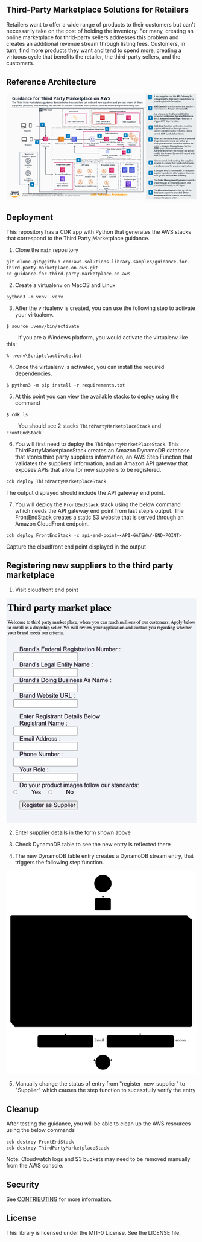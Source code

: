 ## Third-Party Marketplace Solutions for Retailers

Retailers want to offer a wide range of products to their customers but can't necessarily take on the cost of holding the inventory. For many, creating an online marketplace for thrid-party sellers addresses this problem and creates an additional revenue stream through listing fees. Customers, in turn, find more products they want and tend to spend more, creating a virtuous cycle that benefits the retailer, the third-party sellers, and the customers. 

## Reference Architecture

![Reference Architecture Image](/assets/images/third-party-marketplace-RA.png)

## Deployment

This repository has a CDK app with Python that generates the AWS stacks that correspond to the Third Party Marketplace guidance. 

1. Clone the `main` repository
```
git clone git@github.com:aws-solutions-library-samples/guidance-for-third-party-marketplace-on-aws.git
cd guidance-for-third-party-marketplace-on-aws
```
2. Create a virtualenv on MacOS and Linux
```
python3 -m venv .venv
```

3. After the virtualenv is created, you can use the following step to activate your virtualenv.
```
$ source .venv/bin/activate
```
&nbsp;&nbsp;&nbsp;&nbsp;&nbsp;&nbsp;&nbsp;&nbsp;If you are a Windows platform, you would activate the virtualenv like this:
```
% .venv\Scripts\activate.bat
```
4. Once the virtualenv is activated, you can install the required dependencies.
```
$ python3 -m pip install -r requirements.txt
```
5. At this point you can view the available stacks to deploy using the command

```
$ cdk ls
```
&nbsp;&nbsp;&nbsp;&nbsp;&nbsp;&nbsp;&nbsp;&nbsp;You should see 2 stacks `ThirdPartyMarketplaceStack` and `FrontEndStack` 

6. You will first need to deploy the `ThirdpartyMarketPlaceStack`. This ThirdPartyMarketplaceStack creates an Amazon DynamoDB database that stores third party suppliers information, an AWS Step Function that validates the suppliers' information, and an Amazon API gateway that exposes APIs that allow for new suppliers to be registered. 

```
cdk deploy ThirdPartyMarketplaceStack
```
The output displayed should include the API gateway end point. 

7. You will deploy the `FrontEndStack` stack using the below command which needs the API gateway end point from last step's output. The FrontEndStack creates a static S3 website that is served through an Amazon CloudFront endpoint.   

```
cdk deploy FrontEndStack -c api-end-point=<API-GATEWAY-END-POINT>
```

Capture the cloudfront end point displayed in the output

## Registering new suppliers to the third party marketplace

1. Visit cloudfront end point

![Supplier Registration Image](/assets/images/supplierregistration_website.png)

2. Enter supplier details in the form shown above

3. Check DynamoDB table to see the new entry is reflected there

4. The new DynamoDB table entry creates a DynamoDB stream entry, that triggers the following step function.

![Step Function Image](/assets/images/stepfunctions_graph.svg)

5. Manually change the status of entry from "register_new_supplier" to "Supplier" which causes the step function to sucessfully verify the entry


## Cleanup
After testing the guidance, you will be able to clean up the AWS resources using the below commands
```
cdk destroy FrontEndStack
cdk destroy ThirdPartyMarketplaceStack
```

Note: Cloudwatch logs and S3 buckets may need to be removed manually from the AWS console. 

## Security

See [CONTRIBUTING](CONTRIBUTING.md#security-issue-notifications) for more information.

## License

This library is licensed under the MIT-0 License. See the LICENSE file.
